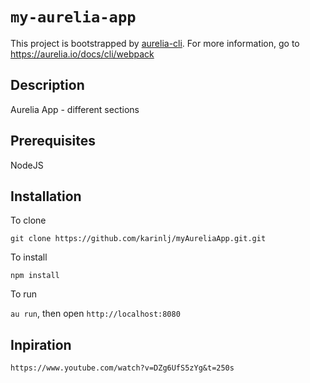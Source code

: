 # `my-aurelia-app`

This project is bootstrapped by [aurelia-cli](https://github.com/aurelia/cli).
For more information, go to https://aurelia.io/docs/cli/webpack


## Description
Aurelia App - different sections

## Prerequisites
NodeJS

## Installation
To clone

```git clone https://github.com/karinlj/myAureliaApp.git.git```


To install

```npm install```

To run

`au run`, then open `http://localhost:8080`

## Inpiration

```https://www.youtube.com/watch?v=DZg6UfS5zYg&t=250s```





